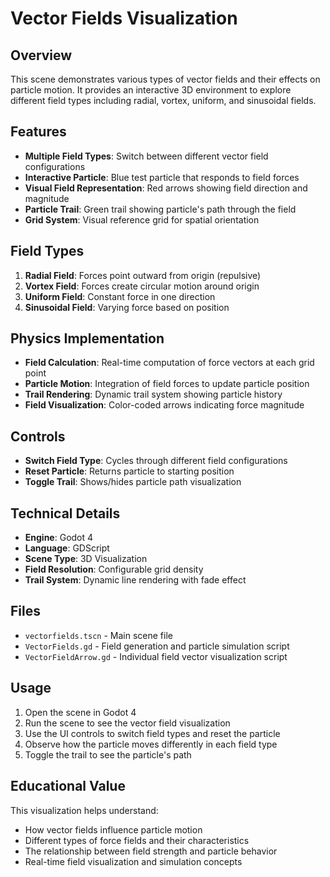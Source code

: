 # Vector Fields Visualization

## Overview
This scene demonstrates various types of vector fields and their effects on particle motion. It provides an interactive 3D environment to explore different field types including radial, vortex, uniform, and sinusoidal fields.

## Features
- **Multiple Field Types**: Switch between different vector field configurations
- **Interactive Particle**: Blue test particle that responds to field forces
- **Visual Field Representation**: Red arrows showing field direction and magnitude
- **Particle Trail**: Green trail showing particle's path through the field
- **Grid System**: Visual reference grid for spatial orientation

## Field Types
1. **Radial Field**: Forces point outward from origin (repulsive)
2. **Vortex Field**: Forces create circular motion around origin
3. **Uniform Field**: Constant force in one direction
4. **Sinusoidal Field**: Varying force based on position

## Physics Implementation
- **Field Calculation**: Real-time computation of force vectors at each grid point
- **Particle Motion**: Integration of field forces to update particle position
- **Trail Rendering**: Dynamic trail system showing particle history
- **Field Visualization**: Color-coded arrows indicating force magnitude

## Controls
- **Switch Field Type**: Cycles through different field configurations
- **Reset Particle**: Returns particle to starting position
- **Toggle Trail**: Shows/hides particle path visualization

## Technical Details
- **Engine**: Godot 4
- **Language**: GDScript
- **Scene Type**: 3D Visualization
- **Field Resolution**: Configurable grid density
- **Trail System**: Dynamic line rendering with fade effect

## Files
- `vectorfields.tscn` - Main scene file
- `VectorFields.gd` - Field generation and particle simulation script
- `VectorFieldArrow.gd` - Individual field vector visualization script

## Usage
1. Open the scene in Godot 4
2. Run the scene to see the vector field visualization
3. Use the UI controls to switch field types and reset the particle
4. Observe how the particle moves differently in each field type
5. Toggle the trail to see the particle's path

## Educational Value
This visualization helps understand:
- How vector fields influence particle motion
- Different types of force fields and their characteristics
- The relationship between field strength and particle behavior
- Real-time field visualization and simulation concepts
